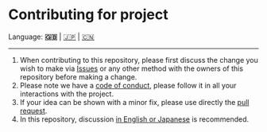 # Contributing for project

Language: **🇬🇧** | [🇯🇵](./CONTRIBUTING.ja.md) | [🇨🇳](./CONTRIBUTING.zh.md)

---

1. When contributing to this repository, please first discuss the change
   you wish to make via [Issues](https://github.com/kurone-kito/vpm/issues)
   or any other method with the owners of this repository before making a
   change.
2. Please note we have a [code of conduct](./CODE_OF_CONDUCT.md), please
   follow it in all your interactions with the project.
3. If your idea can be shown with a minor fix, please use directly the
   [pull request](https://github.com/kurone-kito/vpm/pulls).
4. In this repository, discussion
   [in English or Japanese](https://translate.google.com/) is recommended.
